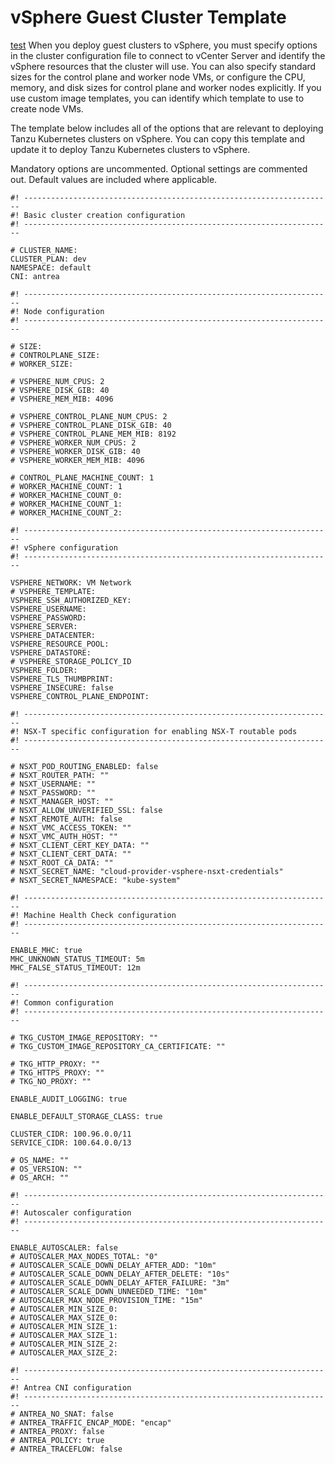 # vSphere Guest Cluster Template
[test](test.md)
When you deploy guest clusters to vSphere, you must specify options in the cluster configuration file to connect to vCenter Server and identify the vSphere resources that the cluster will use. You can also specify standard sizes for the control plane and worker node VMs, or configure the CPU, memory, and disk sizes for control plane and worker nodes explicitly. If you use custom image templates, you can identify which template to use to create node VMs.

The template below includes all of the options that are relevant to deploying Tanzu Kubernetes clusters on vSphere. You can copy this template and update it to deploy Tanzu Kubernetes clusters to vSphere.

Mandatory options are uncommented. Optional settings are commented out. Default values are included where applicable.


```
#! ---------------------------------------------------------------------
#! Basic cluster creation configuration
#! ---------------------------------------------------------------------

# CLUSTER_NAME:
CLUSTER_PLAN: dev
NAMESPACE: default
CNI: antrea

#! ---------------------------------------------------------------------
#! Node configuration
#! ---------------------------------------------------------------------

# SIZE:
# CONTROLPLANE_SIZE:
# WORKER_SIZE:

# VSPHERE_NUM_CPUS: 2
# VSPHERE_DISK_GIB: 40
# VSPHERE_MEM_MIB: 4096

# VSPHERE_CONTROL_PLANE_NUM_CPUS: 2
# VSPHERE_CONTROL_PLANE_DISK_GIB: 40
# VSPHERE_CONTROL_PLANE_MEM_MIB: 8192
# VSPHERE_WORKER_NUM_CPUS: 2
# VSPHERE_WORKER_DISK_GIB: 40
# VSPHERE_WORKER_MEM_MIB: 4096

# CONTROL_PLANE_MACHINE_COUNT: 1
# WORKER_MACHINE_COUNT: 1
# WORKER_MACHINE_COUNT_0:
# WORKER_MACHINE_COUNT_1:
# WORKER_MACHINE_COUNT_2:

#! ---------------------------------------------------------------------
#! vSphere configuration
#! ---------------------------------------------------------------------

VSPHERE_NETWORK: VM Network
# VSPHERE_TEMPLATE:
VSPHERE_SSH_AUTHORIZED_KEY:
VSPHERE_USERNAME:
VSPHERE_PASSWORD:
VSPHERE_SERVER:
VSPHERE_DATACENTER:
VSPHERE_RESOURCE_POOL:
VSPHERE_DATASTORE:
# VSPHERE_STORAGE_POLICY_ID
VSPHERE_FOLDER:
VSPHERE_TLS_THUMBPRINT:
VSPHERE_INSECURE: false
VSPHERE_CONTROL_PLANE_ENDPOINT:

#! ---------------------------------------------------------------------
#! NSX-T specific configuration for enabling NSX-T routable pods
#! ---------------------------------------------------------------------

# NSXT_POD_ROUTING_ENABLED: false
# NSXT_ROUTER_PATH: ""
# NSXT_USERNAME: ""
# NSXT_PASSWORD: ""
# NSXT_MANAGER_HOST: ""
# NSXT_ALLOW_UNVERIFIED_SSL: false
# NSXT_REMOTE_AUTH: false
# NSXT_VMC_ACCESS_TOKEN: ""
# NSXT_VMC_AUTH_HOST: ""
# NSXT_CLIENT_CERT_KEY_DATA: ""
# NSXT_CLIENT_CERT_DATA: ""
# NSXT_ROOT_CA_DATA: ""
# NSXT_SECRET_NAME: "cloud-provider-vsphere-nsxt-credentials"
# NSXT_SECRET_NAMESPACE: "kube-system"

#! ---------------------------------------------------------------------
#! Machine Health Check configuration
#! ---------------------------------------------------------------------

ENABLE_MHC: true
MHC_UNKNOWN_STATUS_TIMEOUT: 5m
MHC_FALSE_STATUS_TIMEOUT: 12m

#! ---------------------------------------------------------------------
#! Common configuration
#! ---------------------------------------------------------------------

# TKG_CUSTOM_IMAGE_REPOSITORY: ""
# TKG_CUSTOM_IMAGE_REPOSITORY_CA_CERTIFICATE: ""

# TKG_HTTP_PROXY: ""
# TKG_HTTPS_PROXY: ""
# TKG_NO_PROXY: ""

ENABLE_AUDIT_LOGGING: true

ENABLE_DEFAULT_STORAGE_CLASS: true

CLUSTER_CIDR: 100.96.0.0/11
SERVICE_CIDR: 100.64.0.0/13

# OS_NAME: ""
# OS_VERSION: ""
# OS_ARCH: ""

#! ---------------------------------------------------------------------
#! Autoscaler configuration
#! ---------------------------------------------------------------------

ENABLE_AUTOSCALER: false
# AUTOSCALER_MAX_NODES_TOTAL: "0"
# AUTOSCALER_SCALE_DOWN_DELAY_AFTER_ADD: "10m"
# AUTOSCALER_SCALE_DOWN_DELAY_AFTER_DELETE: "10s"
# AUTOSCALER_SCALE_DOWN_DELAY_AFTER_FAILURE: "3m"
# AUTOSCALER_SCALE_DOWN_UNNEEDED_TIME: "10m"
# AUTOSCALER_MAX_NODE_PROVISION_TIME: "15m"
# AUTOSCALER_MIN_SIZE_0:
# AUTOSCALER_MAX_SIZE_0:
# AUTOSCALER_MIN_SIZE_1:
# AUTOSCALER_MAX_SIZE_1:
# AUTOSCALER_MIN_SIZE_2:
# AUTOSCALER_MAX_SIZE_2:

#! ---------------------------------------------------------------------
#! Antrea CNI configuration
#! ---------------------------------------------------------------------
# ANTREA_NO_SNAT: false
# ANTREA_TRAFFIC_ENCAP_MODE: "encap"
# ANTREA_PROXY: false
# ANTREA_POLICY: true
# ANTREA_TRACEFLOW: false
```

<!--## <a id="custom-ova"></a> Deploy a Cluster with a Custom OVA Image

If you are using a single custom OVA image for each version of Kubernetes to deploy clusters on one operating system, follow [Deploy Tanzu Kubernetes Clusters with Different Kubernetes Versions](k8s-versions.md). In that procedure, you import the OVA into vSphere and then specify it for `tanzu cluster create` with the `--tkr` option.

If you are using multiple custom OVA images for the same Kubernetes version, then the `--tkr` value is ambiguous. This happens when the OVAs for the same Kubernetes version:

* Have different operating systems, for example created by `make build-node-ova-vsphere-ubuntu-1804`, `make build-node-ova-vsphere-photon-3`, and `make build-node-ova-vsphere-rhel-7`.
* Have the same name but reside in different vCenter folders.

To resolve this ambiguity, set the `VSPHERE_TEMPLATE` option to the desired OVA image before you run `tanzu cluster create`.

If the OVA template image name is unique, set `VSPHERE_TEMPLATE` to just the image name.

If multiple images share the same name, set `VSPHERE_TEMPLATE` to the full inventory path of the image in vCenter. This path follows the form `/MY-DC/vm/MY-FOLDER-PATH/MY-IMAGE`, where:

  - `MY_DC` is the datacenter containing the OVA template image
  - `MY_FOLDER_PATH` is the path to the image from the datacenter, as shown in the vCenter **VMs and Templates** view
  - `MY_IMAGE` is the image name

For example:

```
 VSPHERE_TEMPLATE: "/TKG_DC/vm/TKG_IMAGES/ubuntu-1804-kube-v1.18.8-vmware.1"
```

You can determine the image's full vCenter inventory path manually, or use the `govc` CLI:

  1. Install `govc`, for example with `brew install govc`
  1. Set environment variables for `govc` to access your vCenter:
      - `export GOVC_USERNAME=VCENTER-USERNAME`
      - `export GOVC_PASSWORD=VCENTER-PASSWORD`
      - `export GOVC_URL=VCENTER-URL`
      - `export GOVC_INSECURE=1`
  1. Run `govc find / -type m` and find the image name in the output, which lists objects by their complete inventory paths.

For more information about custom OVA images, see [Building Machine Images](../build-images/index.md).

## Configure DHCP Reservations for the Control Plane Nodes

After you deploy a cluster to vSphere, each control plane node requires a static IP address. This includes both management and Tanzu Kubernetes clusters. These static IP addresses are required in addition to the static IP address that you assigned to Kube-VIP when you deploy a managment cluster.

To make the IP addresses that your DHCP server assigned to the control plane nodes static, you can configure a DHCP reservation for each control plane node in the cluster. For instructions on how to configure DHCP reservations, see your DHCP server documentation.

## What to Do Next

Advanced options that are applicable to all infrastructure providers are described in the following topics:

- [Deploy Tanzu Kubernetes Clusters with Different Kubernetes Versions](k8s-versions.md)
- [Customize Tanzu Kubernetes Cluster Networking](networking.md)
- [Create Persistent Volumes with Storage Classes](storage.md)
- [Configure Tanzu Kubernetes Plans and Clusters](config-plans.md)

After you have deployed your cluster, see [Managing Cluster Lifecycles](../cluster-lifecycle/index.md).-->